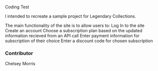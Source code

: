 Coding Test

I intended to recreate a sample project for Legendary Collections.

The main functionality of the site is to allow users to:
Log In to the site
Create an account
Choose a subscription plan based on the updated information recieved from an API call
Enter payment information for subscription of their choice
Enter a discount code for chosen subscription

### Contributor
Chelsey Morris

